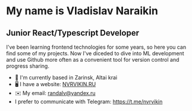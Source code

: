 My name is Vladislav Naraikin
===========================================================================================================================================

Junior React/Typescript Developer
---------------------------------

I've been learning frontend technologies for some years, so here you can find some of my projects. Now I've diceded to dive into ML development and use Github more often as a convenient tool for version control and progress sharing.

* 📍  I'm currently based in Zarinsk, Altai krai
* 🖥️  I have a website: [NVRVIKIN.RU](https://nvrvikin.ru)
* ✉️  My email: [randalv@yandex.ru](mailto:randalv@yandex.ru)
* I prefer to communicate with Telegram: https://t.me/nvrvikin

  
